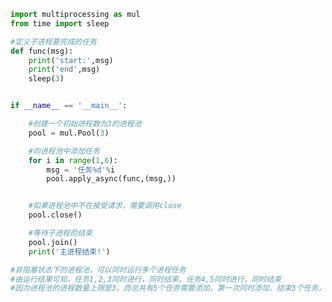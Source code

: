 
<BlogInfo id="516" title="8.进程池的使用非阻塞的" author="白日梦想猿" pv=0 read_times=0 pre_cost_time="0分27秒" category="并发编程" tag_list="['并发编程']" create_time="2020.04.30 15:55:58" update_time="2020.05.22 13:42:27" />

```python
import multiprocessing as mul
from time import sleep

#定义子进程要完成的任务
def func(msg):
    print('start:',msg)
    print('end',msg)
    sleep(3)


if __name__ == '__main__':

    #创建一个初始进程数为3的进程池
    pool = mul.Pool(3)

    #向进程池中添加任务
    for i in range(1,6):
        msg = '任务%d'%i
        pool.apply_async(func,(msg,))


    #如果进程池中不在接受请求，需要调用close
    pool.close()

    #等待子进程的结束
    pool.join()
    print('主进程结束!')

#非阻塞状态下的进程池，可以同时运行多个进程任务
#由运行结果可知，任务1,2,3同时进行，同时结束，任务4,5同时进行，同时结束
#因为进程池的进程数量上限是3，而总共有5个任务需要添加，第一次同时添加，结束3个任务，第二次只能同时添加结束2个任务









```
